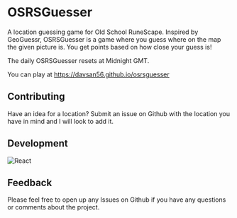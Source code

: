 # OSRSGuesser
A location guessing game for Old School RuneScape. Inspired by GeoGuessr, OSRSGuesser is a game where you guess where on the map the given picture is. You get points based on how close your guess is!

The daily OSRSGuesser resets at Midnight GMT.

You can play at https://davsan56.github.io/osrsguesser

## Contributing

Have an idea for a location? Submit an issue on Github with the location you have in mind and I will look to add it.

## Development

![React](https://img.shields.io/badge/react-%2320232a.svg?style=for-the-badge&logo=react&logoColor=%2361DAFB)

## Feedback

Please feel free to open up any Issues on Github if you have any questions or comments about the project. 
